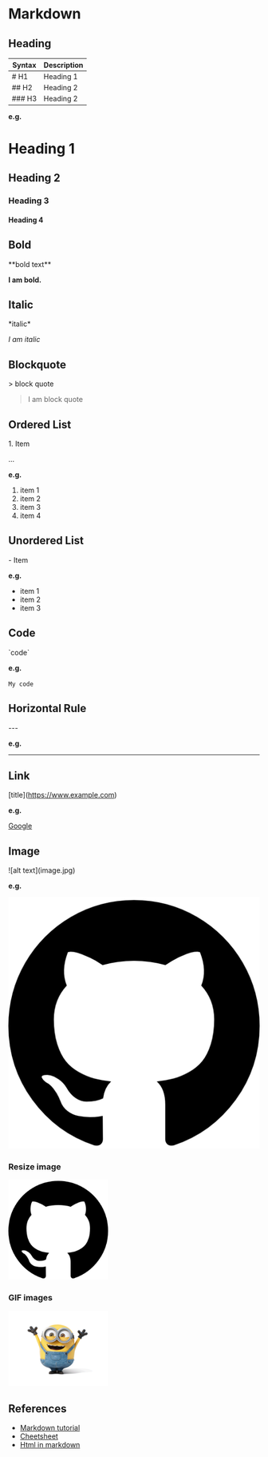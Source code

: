 # Markdown

## Heading

| Syntax | Description |
| ---------- | ----------|
|\# H1 | Heading 1 |
|\#\# H2 | Heading 2 |
|\#\#\# H3 | Heading 2 |

**e.g.**

# Heading 1

## Heading 2

### Heading 3

#### Heading 4

## Bold

\*\*bold text\*\*

**I am bold.**

## Italic

\*italic\*

*I am italic*

## Blockquote

\> block quote

> I am block quote

## Ordered List

1\. Item

...

**e.g.**

1. item 1
2. item 2
3. item 3
4. item 4

## Unordered List

\- Item

**e.g.**

- item 1
- item 2
- item 3

## Code

\`code\`

**e.g.**

`My code`

## Horizontal Rule

\---

**e.g.**

---

## Link

\[title](<https://www.example.com>)

**e.g.**

[Google](https://www.google.com)

## Image

\!\[alt text](image.jpg)

**e.g.**

![github](img/github.png)

### Resize image

<img src="img/github.png" alt="github_resized" style="width:200px;"/>

### GIF images

<img src="img/minion.gif" alt="minion" style="width:200px;"/>

## References

- [Markdown tutorial](https://www.markdowntutorial.com/)
- [Cheetsheet](https://www.markdownguide.org/cheat-sheet/)
- [Html in markdown](https://daringfireball.net/projects/markdown/syntax#html)
